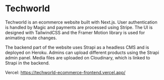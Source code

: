 # Techworld

Techworld is an ecommerce website built with Next.js. User authentication is handled by Magic and payments are processed using Stripe. The UI is designed with TailwindCSS and the Framer Motion library is used for animating route changes.

The backend part of the website uses Strapi as a headless CMS and is deployed on Heroku. Admins can upload different products using the Strapi admin panel. Media files are uploaded on Cloudinary, which is linked to Strapi in the backend.

Vercel: https://techworld-ecommerce-frontend.vercel.app/
